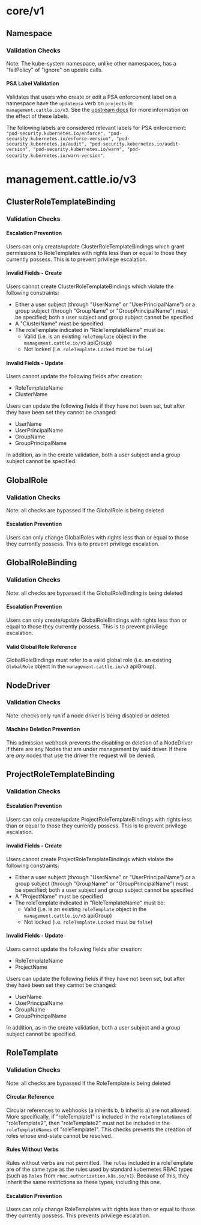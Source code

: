 # core/v1 

## Namespace 

### Validation Checks

Note: The kube-system namespace, unlike other namespaces, has a "failPolicy" of "ignore" on update calls.

#### PSA Label Validation

Validates that users who create or edit a PSA enforcement label on a namespace have the `updatepsa` verb on `projects` in `management.cattle.io/v3`. See the [upstream docs](https://kubernetes.io/docs/concepts/security/pod-security-admission/) for more information on the effect of these labels.

The following labels are considered relevant labels for PSA enforcement: `"pod-security.kubernetes.io/enforce", "pod-security.kubernetes.io/enforce-version", "pod-security.kubernetes.io/audit", "pod-security.kubernetes.io/audit-version", "pod-security.kubernetes.io/warn", "pod-security.kubernetes.io/warn-version"`.

# management.cattle.io/v3 

## ClusterRoleTemplateBinding 

### Validation Checks

#### Escalation Prevention

Users can only create/update ClusterRoleTemplateBindings which grant permissions to RoleTemplates with rights less than or equal to those they currently possess. This is to prevent privilege escalation. 

#### Invalid Fields - Create

Users cannot create ClusterRoleTemplateBindings which violate the following constraints:
- Either a user subject (through "UserName" or "UserPrincipalName") or a group subject (through "GroupName" or "GroupPrincipalName") must be specified; both a user subject and group subject cannot be specified
- A "ClusterName" must be specified
- The roleTemplate indicated in "RoleTemplateName" must be:
  - Valid (i.e. is an existing `roleTemplate` object in the `management.cattle.io/v3` apiGroup)
  - Not locked (i.e. `roleTemplate.Locked` must be `false`)

#### Invalid Fields - Update

Users cannot update the following fields after creation:
- RoleTemplateName
- ClusterName

Users can update the following fields if they have not been set, but after they have been set they cannot be changed:
- UserName
- UserPrincipalName
- GroupName
- GroupPrincipalName

In addition, as in the create validation, both a user subject and a group subject cannot be specified.

## GlobalRole 

### Validation Checks

Note: all checks are bypassed if the GlobalRole is being deleted

#### Escalation Prevention

Users can only change GlobalRoles with rights less than or equal to those they currently possess. This is to prevent privilege escalation. 

## GlobalRoleBinding 

### Validation Checks

Note: all checks are bypassed if the GlobalRoleBinding is being deleted

#### Escalation Prevention

Users can only create/update GlobalRoleBindings with rights less than or equal to those they currently possess. This is to prevent privilege escalation. 

#### Valid Global Role Reference

GlobalRoleBindings must refer to a valid global role (i.e. an existing `GlobalRole` object in the `management.cattle.io/v3` apiGroup).

## NodeDriver 

### Validation Checks

Note: checks only run if a node driver is being disabled or deleted

#### Machine Deletion Prevention

This admission webhook prevents the disabling or deletion of a NodeDriver if there are any Nodes that are under management by said driver. If there are _any_ nodes that use the driver the request will be denied.

## ProjectRoleTemplateBinding 

### Validation Checks

#### Escalation Prevention

Users can only create/update ProjectRoleTemplateBindings with rights less than or equal to those they currently possess. This is to prevent privilege escalation. 

#### Invalid Fields - Create

Users cannot create ProjectRoleTemplateBindings which violate the following constraints:
- Either a user subject (through "UserName" or "UserPrincipalName") or a group subject (through "GroupName" or "GroupPrincipalName") must be specified; both a user subject and group subject cannot be specified
- A "ProjectName" must be specified
- The roleTemplate indicated in "RoleTemplateName" must be:
  - Valid (i.e. is an existing `roleTemplate` object in the `management.cattle.io/v3` apiGroup)
  - Not locked (i.e. `roleTemplate.Locked` must be `false`)

#### Invalid Fields - Update

Users cannot update the following fields after creation:
- RoleTemplateName
- ProjectName

Users can update the following fields if they have not been set, but after they have been set they cannot be changed:
- UserName
- UserPrincipalName
- GroupName
- GroupPrincipalName

In addition, as in the create validation, both a user subject and a group subject cannot be specified.

## RoleTemplate 

### Validation Checks

Note: all checks are bypassed if the RoleTemplate is being deleted

####  Circular Reference

Circular references to webhooks (a inherits b, b inherits a) are not allowed. More specifically, if "roleTemplate1" is included in the `roleTemplateNames` of "roleTemplate2", then "roleTemplate2" must not be included in the `roleTemplateNames` of "roleTemplate1". This checks prevents the creation of roles whose end-state cannot be resolved.

#### Rules Without Verbs 

Rules without verbs are not permitted. The `rules` included in a roleTemplate are of the same type as the rules used by standard kubernetes RBAC types (such as `Roles` from `rbac.authorization.k8s.io/v1`). Because of this, they inherit the same restrictions as these types, including this one.

#### Escalation Prevention

Users can only change RoleTemplates with rights less than or equal to those they currently possess. This prevents privilege escalation. 
